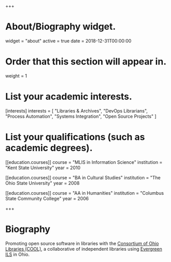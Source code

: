 +++
# About/Biography widget.
widget = "about"
active = true
date = 2018-12-31T00:00:00

# Order that this section will appear in.
weight = 1

# List your academic interests.
[interests]
  interests = [
    "Libraries & Archives",
    "DevOps Librarians",
    "Process Automation",
    "Systems Integration",
    "Open Source Projects"
  ]

# List your qualifications (such as academic degrees).
[[education.courses]]
  course = "MLIS in Information Science"
  institution = "Kent State University"
  year = 2010

[[education.courses]]
  course = "BA in Cultural Studies"
  institution = "The Ohio State University"
  year = 2008

[[education.courses]]
  course = "AA in Humanities"
  institution = "Columbus State Community College"
  year = 2006
 
+++

# Biography
Promoting open source software in libraries with the [Consortium of Ohio Libraries (COOL)](http://info.cool-cat.org/), a collaborative of independent libraries using [Evergreen ILS](https://evergreen-ils.org/) in Ohio. 
